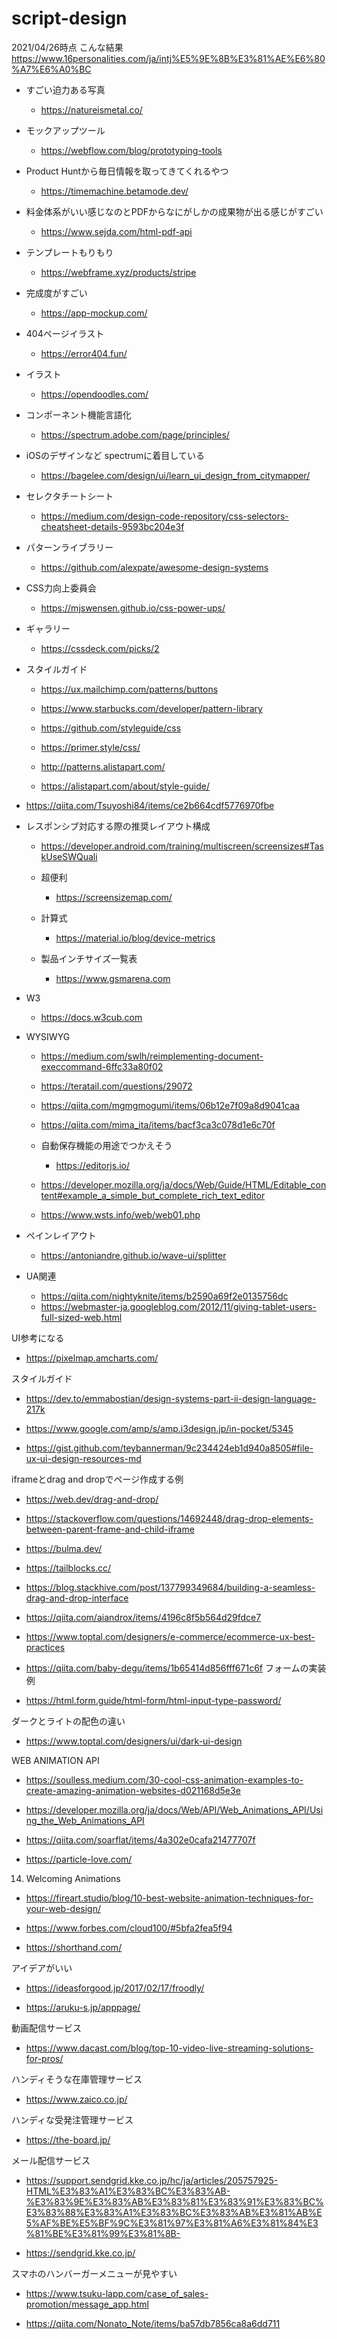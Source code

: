 # script-design

2021/04/26時点 こんな結果
https://www.16personalities.com/ja/intj%E5%9E%8B%E3%81%AE%E6%80%A7%E6%A0%BC


- すごい迫力ある写真
  - https://natureismetal.co/


- モックアップツール
  - https://webflow.com/blog/prototyping-tools


- Product Huntから毎日情報を取ってきてくれるやつ
  - https://timemachine.betamode.dev/

- 料金体系がいい感じなのとPDFからなにがしかの成果物が出る感じがすごい
  - https://www.sejda.com/html-pdf-api

- テンプレートもりもり
  - https://webframe.xyz/products/stripe

- 完成度がすごい
  - https://app-mockup.com/

- 404ページイラスト
  - https://error404.fun/

- イラスト
  - https://opendoodles.com/

- コンポーネント機能言語化
  - https://spectrum.adobe.com/page/principles/

- iOSのデザインなど spectrumに着目している
  - https://bagelee.com/design/ui/learn_ui_design_from_citymapper/

- セレクタチートシート
  - https://medium.com/design-code-repository/css-selectors-cheatsheet-details-9593bc204e3f

- パターンライブラリー
  - https://github.com/alexpate/awesome-design-systems

- CSS力向上委員会
  - https://mjswensen.github.io/css-power-ups/

- ギャラリー
  - https://cssdeck.com/picks/2

- スタイルガイド
  - https://ux.mailchimp.com/patterns/buttons

  - https://www.starbucks.com/developer/pattern-library

  - https://github.com/styleguide/css

  - https://primer.style/css/

  - http://patterns.alistapart.com/

  - https://alistapart.com/about/style-guide/

- https://qiita.com/Tsuyoshi84/items/ce2b664cdf5776970fbe

- レスポンシブ対応する際の推奨レイアウト構成
  - https://developer.android.com/training/multiscreen/screensizes#TaskUseSWQuali

  - 超便利
    - https://screensizemap.com/

  - 計算式
    - https://material.io/blog/device-metrics
  
  - 製品インチサイズ一覧表
    - https://www.gsmarena.com


- W3
  - https://docs.w3cub.com

- WYSIWYG
  - https://medium.com/swlh/reimplementing-document-execcommand-6ffc33a80f02
  - https://teratail.com/questions/29072
  - https://qiita.com/mgmgmogumi/items/06b12e7f09a8d9041caa
  - https://qiita.com/mima_ita/items/bacf3ca3c078d1e6c70f
  - 自動保存機能の用途でつかえそう
    - https://editorjs.io/
  - https://developer.mozilla.org/ja/docs/Web/Guide/HTML/Editable_content#example_a_simple_but_complete_rich_text_editor

  - https://www.wsts.info/web/web01.php

- ペインレイアウト
  - https://antoniandre.github.io/wave-ui/splitter

- UA関連
  - https://qiita.com/nightyknite/items/b2590a69f2e0135756dc
  - https://webmaster-ja.googleblog.com/2012/11/giving-tablet-users-full-sized-web.html

UI参考になる
- https://pixelmap.amcharts.com/


スタイルガイド

- https://dev.to/emmabostian/design-systems-part-ii-design-language-217k

- https://www.google.com/amp/s/amp.i3design.jp/in-pocket/5345

- https://gist.github.com/teybannerman/9c234424eb1d940a8505#file-ux-ui-design-resources-md

iframeとdrag and dropでページ作成する例
- https://web.dev/drag-and-drop/
- https://stackoverflow.com/questions/14692448/drag-drop-elements-between-parent-frame-and-child-iframe
- https://bulma.dev/
- https://tailblocks.cc/
- https://blog.stackhive.com/post/137799349684/building-a-seamless-drag-and-drop-interface

- https://qiita.com/aiandrox/items/4196c8f5b564d29fdce7

- https://www.toptal.com/designers/e-commerce/ecommerce-ux-best-practices

- https://qiita.com/baby-degu/items/1b65414d856fff671c6f
フォームの実装例
- https://html.form.guide/html-form/html-input-type-password/


ダークとライトの配色の違い
- https://www.toptal.com/designers/ui/dark-ui-design

WEB ANIMATION API

- https://soulless.medium.com/30-cool-css-animation-examples-to-create-amazing-animation-websites-d021168d5e3e

- https://developer.mozilla.org/ja/docs/Web/API/Web_Animations_API/Using_the_Web_Animations_API

- https://qiita.com/soarflat/items/4a302e0cafa21477707f

- https://particle-love.com/

14. Welcoming Animations
- https://fireart.studio/blog/10-best-website-animation-techniques-for-your-web-design/

- https://www.forbes.com/cloud100/#5bfa2fea5f94

- https://shorthand.com/

アイデアがいい
- https://ideasforgood.jp/2017/02/17/froodly/


- https://aruku-s.jp/apppage/


動画配信サービス

- https://www.dacast.com/blog/top-10-video-live-streaming-solutions-for-pros/

ハンディそうな在庫管理サービス

- https://www.zaico.co.jp/

ハンディな受発注管理サービス

- https://the-board.jp/

メール配信サービス

- https://support.sendgrid.kke.co.jp/hc/ja/articles/205757925-HTML%E3%83%A1%E3%83%BC%E3%83%AB-%E3%83%9E%E3%83%AB%E3%83%81%E3%83%91%E3%83%BC%E3%83%88%E3%83%A1%E3%83%BC%E3%83%AB%E3%81%AB%E5%AF%BE%E5%BF%9C%E3%81%97%E3%81%A6%E3%81%84%E3%81%BE%E3%81%99%E3%81%8B-

- https://sendgrid.kke.co.jp/

スマホのハンバーガーメニューが見やすい

- https://www.tsuku-lapp.com/case_of_sales-promotion/message_app.html


- https://qiita.com/Nonato_Note/items/ba57db7856ca8a6dd711
